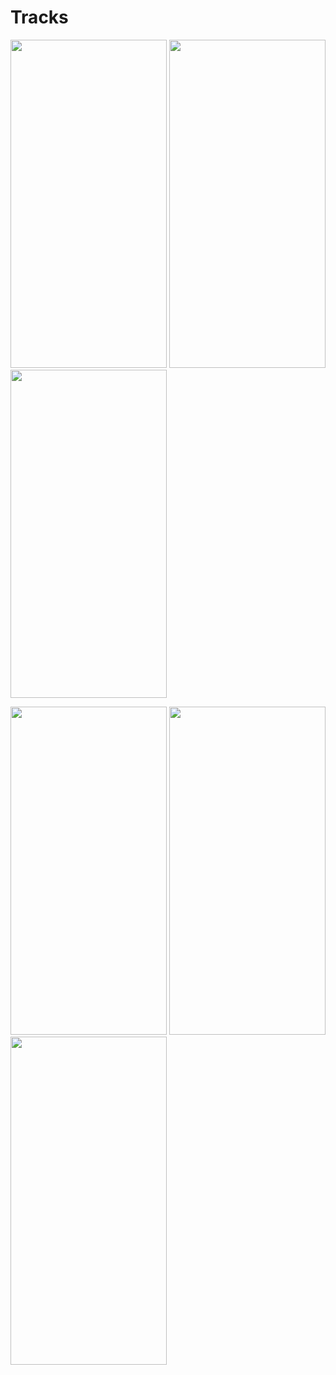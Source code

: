 # Tracks
<p float="left">
  <img src="https://user-images.githubusercontent.com/115124949/222946807-283a242c-e70c-42ac-a118-5600182f3cdd.PNG" width="250" height="525">
  <img src="https://user-images.githubusercontent.com/115124949/222946813-04be054a-b03f-4b74-ac2b-9f17d2da15c0.PNG" width="250" height="525">
  <img src="https://user-images.githubusercontent.com/115124949/222946819-49c5f040-b4a9-4fe0-a632-2261cae7e92c.PNG" width="250" height="525">
</p>
<p float="left">
  <img src="https://user-images.githubusercontent.com/115124949/222946800-93a430df-c123-4ec4-810e-8edbb4090263.PNG" width="250" height="525">
  <img src="https://user-images.githubusercontent.com/115124949/222946823-a5bb4932-725f-4734-8825-7777c1e00e84.PNG" width="250" height="525">
  <img src="https://user-images.githubusercontent.com/115124949/222946823-a5bb4932-725f-4734-8825-7777c1e00e84.PNG" width="250" height="525">
</p>

